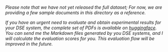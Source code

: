 *Please note that we have not yet released the full dataset; For now, we are providing a few sample documents in this directory as a reference.*

*If you have an urgent need to evaluate and obtain experimental results for your DSE system, the complete set of PDFs is available on [huggingface](https://huggingface.co/datasets/lazyc/READoc). You can send me the Markdown files generated by you DSE systems, and I will calculate the evaluation scores for you. This evaluation flow will be improved in the future.*
